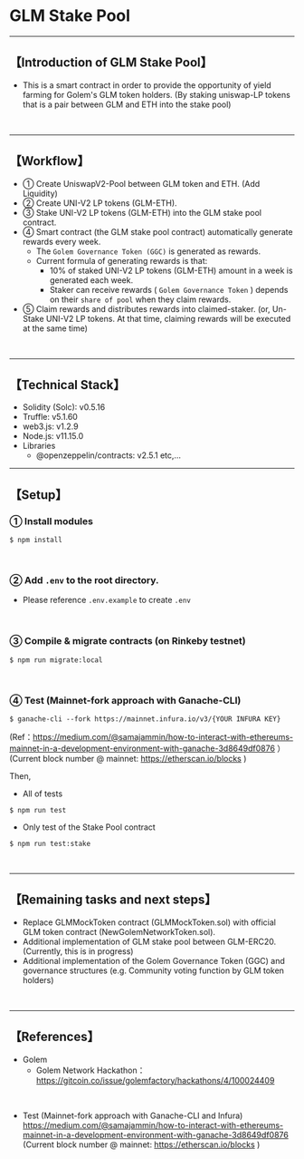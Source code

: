 # GLM Stake Pool

***
## 【Introduction of GLM Stake Pool】
- This is a smart contract in order to provide the opportunity of yield farming for Golem's GLM token holders. (By staking uniswap-LP tokens that is a pair between GLM and ETH into the stake pool)

&nbsp;

***

## 【Workflow】
- ① Create UniswapV2-Pool between GLM token and ETH. (Add Liquidity)
- ② Create UNI-V2 LP tokens (GLM-ETH).
- ③ Stake UNI-V2 LP tokens (GLM-ETH) into the GLM stake pool contract.
- ④ Smart contract (the GLM stake pool contract) automatically generate rewards every week.
  - The `Golem Governance Token (GGC)` is generated as rewards. 
  - Current formula of generating rewards is that:
    - 10% of staked UNI-V2 LP tokens (GLM-ETH) amount in a week is generated each week. 
    - Staker can receive rewards ( `Golem Governance Token` ) depends on their `share of pool` when they claim rewards.
- ⑤ Claim rewards and distributes rewards into claimed-staker.
  (or, Un-Stake UNI-V2 LP tokens. At that time, claiming rewards will be executed at the same time)

&nbsp;

***

## 【Technical Stack】
- Solidity (Solc): v0.5.16
- Truffle: v5.1.60
- web3.js: v1.2.9
- Node.js: v11.15.0
- Libraries
  - @openzeppelin/contracts: v2.5.1
    etc,...
&nbsp;

***

## 【Setup】
### ① Install modules
```
$ npm install
```

<br>

### ② Add `.env` to the root directory. 
- Please reference `.env.example` to create `.env` 


<br>

### ③ Compile & migrate contracts (on Rinkeby testnet)
```
$ npm run migrate:local
```

<br>

### ④ Test (Mainnet-fork approach with Ganache-CLI)
```
$ ganache-cli --fork https://mainnet.infura.io/v3/{YOUR INFURA KEY}
```
(Ref：https://medium.com/@samajammin/how-to-interact-with-ethereums-mainnet-in-a-development-environment-with-ganache-3d8649df0876 ）  
(Current block number @ mainnet: https://etherscan.io/blocks )

Then,  

- All of tests
```
$ npm run test
```

- Only test of the Stake Pool contract
```
$ npm run test:stake
```

&nbsp;

***

## 【Remaining tasks and next steps】
- Replace GLMMockToken contract (GLMMockToken.sol) with official GLM token contract (NewGolemNetworkToken.sol).
- Additional implementation of GLM stake pool between GLM-ERC20. (Currently, this is in progress)
- Additional implementation of the Golem Governance Token (GGC) and governance structures (e.g. Community voting function by GLM token holders)


&nbsp;

***

## 【References】
- Golem
  - Golem Network Hackathon：
    https://gitcoin.co/issue/golemfactory/hackathons/4/100024409


<br>

- Test (Mainnet-fork approach with Ganache-CLI and Infura)  
https://medium.com/@samajammin/how-to-interact-with-ethereums-mainnet-in-a-development-environment-with-ganache-3d8649df0876  
(Current block number @ mainnet: https://etherscan.io/blocks )
